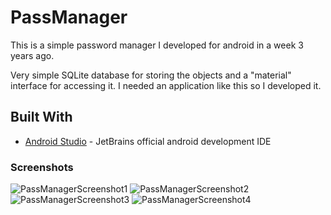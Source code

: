 # PassManager

This is a simple password manager I developed for android in a week 3 years ago.

Very simple SQLite database for storing the objects and a "material" interface for accessing it. I needed an application like this so I developed it.

## Built With

* [Android Studio](https://developer.android.com/studio/index.html) - JetBrains official android development IDE

### Screenshots

![PassManagerScreenshot1](https://lh3.ggpht.com/SCixHwMWLoYu6OxrhM9-nXmmjrqXrwc1xM7MqMoRDxyhD1rxqa-nWV_ZIEffymDUFJQ=w1920-h928)
![PassManagerScreenshot2](https://lh3.ggpht.com/vejJlI2fgtftR9Z8TmaLffM3bRxoD4ymSsnm_I_JTrSyAt8UFairZ-bwqCYMxZK2fk4=w1920-h928)
![PassManagerScreenshot3](https://lh3.ggpht.com/xX7boIW7fEksphj0ja-E0u9JSNX-hf6HbssOttKJMy1oBF2nWNYeEFn74Se_Ou2VPlLF=w1920-h928)
![PassManagerScreenshot4](https://lh3.ggpht.com/R6Pi1B3d1aGa2uymKcoUGib379DRMxhRHA5cMbkfyzCEqT0S-LwHX8lAqGrCNVUG1A=w1920-h928)
